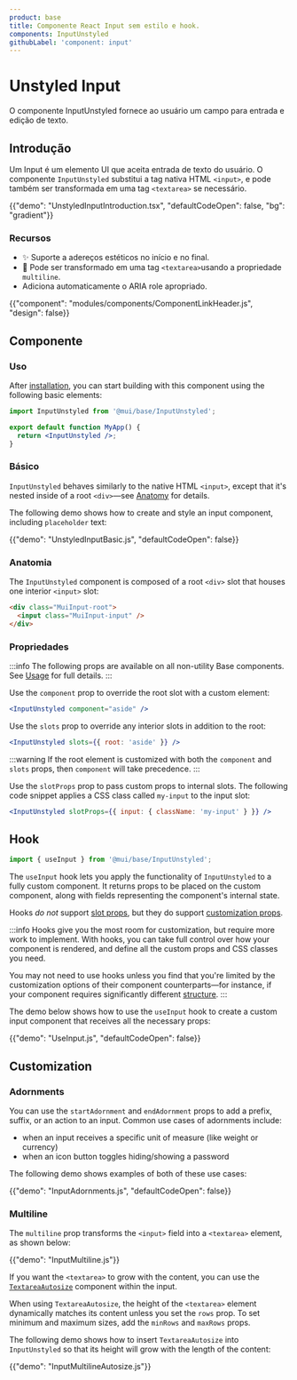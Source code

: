 ```yaml
---
product: base
title: Componente React Input sem estilo e hook.
components: InputUnstyled
githubLabel: 'component: input'
---
```


# Unstyled Input

<p class="description">O componente InputUnstyled fornece ao usuário um campo para entrada e edição de texto.</p>

## Introdução

Um Input é um elemento UI que aceita entrada de texto do usuário. O componente `InputUnstyled` substitui a tag nativa HTML `<input>`, e pode também ser transformada em uma tag `<textarea>` se necessário.

{{"demo": "UnstyledInputIntroduction.tsx", "defaultCodeOpen": false, "bg": "gradient"}}

### Recursos

- ✨ Suporte a adereços estéticos no início e no final.
- 🚀 Pode ser transformado em uma tag `<textarea>`usando a propriedade `multiline`.
- Adiciona automaticamente o ARIA role apropriado.

{{"component": "modules/components/ComponentLinkHeader.js", "design": false}}

## Componente

### Uso

After [installation](/base/getting-started/installation/), you can start building with this component using the following basic elements:

```jsx
import InputUnstyled from '@mui/base/InputUnstyled';

export default function MyApp() {
  return <InputUnstyled />;
}
```

### Básico

`InputUnstyled` behaves similarly to the native HTML `<input>`, except that it's nested inside of a root `<div>`—see [Anatomy](#anatomy) for details.

The following demo shows how to create and style an input component, including `placeholder` text:

{{"demo": "UnstyledInputBasic.js", "defaultCodeOpen": false}}

### Anatomia

The `InputUnstyled` component is composed of a root `<div>` slot that houses one interior `<input>` slot:

```html
<div class="MuiInput-root">
  <input class="MuiInput-input" />
</div>
```

### Propriedades

:::info The following props are available on all non-utility Base components. See [Usage](/base/getting-started/usage/) for full details. :::

Use the `component` prop to override the root slot with a custom element:

```jsx
<InputUnstyled component="aside" />
```

Use the `slots` prop to override any interior slots in addition to the root:

```jsx
<InputUnstyled slots={{ root: 'aside' }} />
```

:::warning If the root element is customized with both the `component` and `slots` props, then `component` will take precedence. :::

Use the `slotProps` prop to pass custom props to internal slots. The following code snippet applies a CSS class called `my-input` to the input slot:

```jsx
<InputUnstyled slotProps={{ input: { className: 'my-input' } }} />
```

## Hook

```js
import { useInput } from '@mui/base/InputUnstyled';
```

The `useInput` hook lets you apply the functionality of `InputUnstyled` to a fully custom component. It returns props to be placed on the custom component, along with fields representing the component's internal state.

Hooks _do not_ support [slot props](#slot-props), but they do support [customization props](#customization).

:::info Hooks give you the most room for customization, but require more work to implement. With hooks, you can take full control over how your component is rendered, and define all the custom props and CSS classes you need.

You may not need to use hooks unless you find that you're limited by the customization options of their component counterparts—for instance, if your component requires significantly different [structure](#anatomy). :::

The demo below shows how to use the `useInput` hook to create a custom input component that receives all the necessary props:

{{"demo": "UseInput.js", "defaultCodeOpen": false}}

## Customization

### Adornments

You can use the `startAdornment` and `endAdornment` props to add a prefix, suffix, or an action to an input. Common use cases of adornments include:

- when an input receives a specific unit of measure (like weight or currency)
- when an icon button toggles hiding/showing a password

The following demo shows examples of both of these use cases:

{{"demo": "InputAdornments.js", "defaultCodeOpen": false}}

### Multiline

The `multiline` prop transforms the `<input>` field into a `<textarea>` element, as shown below:

{{"demo": "InputMultiline.js"}}

If you want the `<textarea>` to grow with the content, you can use the [`TextareaAutosize`](/base/react-textarea-autosize/) component within the input.

When using `TextareaAutosize`, the height of the `<textarea>` element dynamically matches its content unless you set the `rows` prop. To set minimum and maximum sizes, add the `minRows` and `maxRows` props.

The following demo shows how to insert `TextareaAutosize` into `InputUnstyled` so that its height will grow with the length of the content:

{{"demo": "InputMultilineAutosize.js"}}
